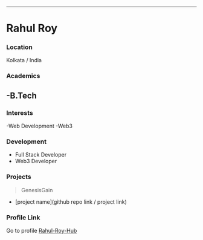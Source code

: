 ---
# Rahul Roy

### Location

Kolkata / India

### Academics
-B.Tech
-
### Interests

-Web Development
-Web3

### Development

- Full Stack Developer
- Web3 Developer


 
### Projects

> GenesisGain 
- [project name](github repo link / project link)
>
### Profile Link

Go to profile [Rahul-Roy-Hub](https://github.com/Rahul-Roy-Hub/)

